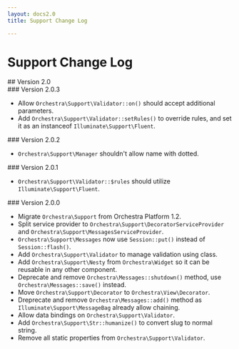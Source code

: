 ```yaml
---
layout: docs2.0
title: Support Change Log

---
```


# Support Change Log

<section id="v2.0">
## Version 2.0

<article id="v2.0.3">
### Version 2.0.3

* Allow `Orchestra\Support\Validator::on()` should accept additional parameters.
* Add `Orchestra\Support\Validator::setRules()` to override rules, and set it as an instanceof `Illuminate\Support\Fluent`.

</article>

<article id="v2.0.2">
### Version 2.0.2

* `Orchestra\Support\Manager` shouldn't allow name with dotted.

</article>

<article id="v2.0.1">
### Version 2.0.1

* `Orchestra\Support\Validator::$rules` should utilize `Illuminate\Support\Fluent`.

</article>

<article id="v2.0.0">
### Version 2.0.0

* Migrate `Orchestra\Support` from Orchestra Platform 1.2.
* Split service provider to `Orchestra\Support\DecoratorServiceProvider` and `Orchestra\Support\MessagesServiceProvider`.
* `Orchestra\Support\Messages` now use `Session::put()` instead of `Session::flash()`.
* Add `Orchestra\Support\Validator` to manage validation using class.
* Add `Orchestra\Support\Nesty` from `Orchestra\Widget` so it can be reusable in any other component.
* Deprecate and remove `Orchestra\Messages::shutdown()` method, use `Orchestra\Messages::save()` instead.
* Move `Orchestra\Support\Decorator` to `Orchestra\View\Decorator`.
* Dreprecate and remove `Orchestra\Messages::add()` method as `Illuminate\Support\MessageBag` already allow chaining.
* Allow data bindings on `Orchestra\Support\Validator`.
* Add `Orchestra\Support\Str::humanize()` to convert slug to normal string.
* Remove all static properties from `Orchestra\Support\Validator`.


</article>

</section>
